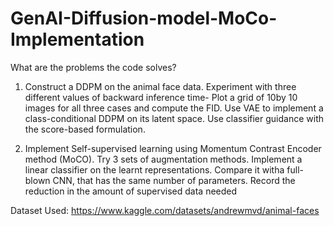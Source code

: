 # GenAI-Diffusion-model-MoCo-Implementation

What are the problems the code solves?

1.  Construct a DDPM on the animal face data. Experiment with three different values of backward inference time- Plot a grid of 10by 10 images for all three cases and compute the FID. Use VAE to implement a class-conditional DDPM on its latent space. Use classifier guidance with the score-based formulation.

2.   Implement Self-supervised learning using Momentum Contrast Encoder method (MoCO). Try 3 sets of augmentation methods. Implement a linear classifier on the learnt representations. Compare it witha full-blown CNN, that has the same number of parameters. Record the reduction in the amount of supervised data needed

Dataset Used: https://www.kaggle.com/datasets/andrewmvd/animal-faces


